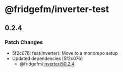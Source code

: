 # @fridgefm/inverter-test

## 0.2.4

### Patch Changes

- 5f2c076: feat(inverter): Move to a monorepo setup
- Updated dependencies [5f2c076]
  - @fridgefm/inverter@0.2.4
